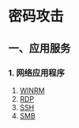 # 密码攻击

## 一、应用服务

### 1. 网络应用程序

1. [WINRM](../服务/winrm.md)
2. [RDP](../服务/rdp.md)
3. [SSH](../服务/ssh.md)
4. [SMB](../服务/smb.md)
